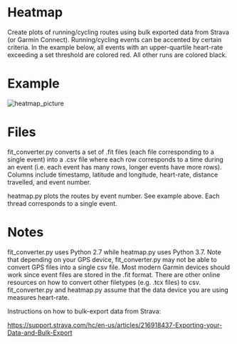 # Heatmap
Create plots of running/cycling routes using bulk exported data from Strava (or Garmin Connect).
Running/cycling events can be accented by certain criteria. In the example below, all events with
an upper-quartile heart-rate exceeding a set threshold are colored red. All other runs are colored black.

# Example
![heatmap_picture](https://harveybarnhard.com/img/heatmap_accent-2.png)

# Files
fit_converter.py converts a set of .fit files (each file corresponding to a single event) into a .csv file where each row corresponds to
a time during an event (i.e. each event has many rows, longer events have more rows). Columns include timestamp, latitude and longitude, heart-rate, distance travelled, and event number.

heatmap.py plots the routes by event number. See example above. Each thread corresponds to a single event.

# Notes
fit_converter.py uses Python 2.7 while heatmap.py uses Python 3.7. Note that depending on your GPS device,
fit_converter.py may not be able to convert GPS files into a single csv file. Most modern Garmin devices should work since
event files are stored in the .fit format. There are other online resources on how to convert other filetypes (e.g. .tcx files) to csv.
fit_converter.py and heatmap.py assume that the data device you are using measures heart-rate.

Instructions on how to bulk-export data from Strava:

https://support.strava.com/hc/en-us/articles/216918437-Exporting-your-Data-and-Bulk-Export
